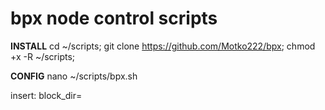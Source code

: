 # bpx node control scripts

**INSTALL**
cd ~/scripts; git clone https://github.com/Motko222/bpx; chmod +x -R ~/scripts;

**CONFIG**
nano ~/scripts/bpx.sh

insert:
block_dir=<path>
